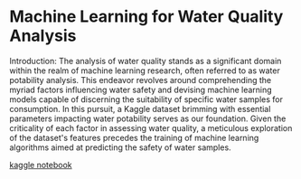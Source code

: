 # Machine Learning for Water Quality Analysis

Introduction:
The analysis of water quality stands as a significant domain within the realm of machine learning research, often referred to as water potability analysis.
This endeavor revolves around comprehending the myriad factors influencing water safety and devising machine learning models capable of discerning the suitability of specific water samples for consumption.
In this pursuit, a Kaggle dataset brimming with essential parameters impacting water potability serves as our foundation. 
Given the criticality of each factor in assessing water quality, a meticulous exploration of the dataset's features precedes the training of machine learning algorithms aimed at predicting the safety of water samples.

[kaggle notebook](https://www.kaggle.com/code/romanytawfeek/machine-learning-for-water-quality-analysis)
